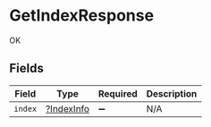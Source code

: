 # GetIndexResponse

OK


## Fields

| Field                                          | Type                                           | Required                                       | Description                                    |
| ---------------------------------------------- | ---------------------------------------------- | ---------------------------------------------- | ---------------------------------------------- |
| `index`                                        | [?IndexInfo](../../models/shared/IndexInfo.md) | :heavy_minus_sign:                             | N/A                                            |